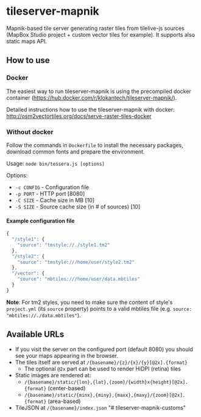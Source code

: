 # tileserver-mapnik

Mapnik-based tile server generating raster tiles from tilelive-js sources (MapBox Studio project + custom vector tiles for example).
It supports also static maps API.

## How to use

### Docker

The easiest way to run tileserver-mapnik is using the precompiled docker container (https://hub.docker.com/r/klokantech/tileserver-mapnik/).

Detailed instructions how to use the tileserver-mapnik with docker: http://osm2vectortiles.org/docs/serve-raster-tiles-docker

### Without docker

Follow the commands in `Dockerfile` to install the necessary packages, download common fonts and prepare the environment.

Usage: `node bin/tessera.js [options]`

Options:
 - `-c CONFIG` - Configuration file
 - `-p PORT` - HTTP port [8080]
 - `-C SIZE` - Cache size in MB [10]
 - `-S SIZE` - Source cache size (in # of sources)  [10]

#### Example configuration file

```javascript
{
  "/style1": {
    "source": "tmstyle://./style1.tm2"
  },
  "/style2": {
    "source": "tmstyle:///home/user/style2.tm2"
  },
  "/vector": {
    "source": "mbtiles:///home/user/data.mbtiles"
  }
}
```

**Note**: For tm2 styles, you need to make sure the content of style's `project.yml` (its `source` property) points to a valid mbtiles file (e.g. `source: "mbtiles://./data.mbtiles"`).

## Available URLs

- If you visit the server on the configured port (default 8080) you should see your maps appearing in the browser.
- The tiles itself are served at `/{basename}/{z}/{x}/{y}[@2x].{format}`
  - The optional `@2x` part can be used to render HiDPI (retina) tiles
- Static images are rendered at:
  - `/{basename}/static/{lon},{lat},{zoom}/{width}x{height}[@2x].{format}` (center-based)
  - `/{basename}/static/{minx},{miny},{maxx},{maxy}/{zoom}[@2x].{format}` (area-based)
- TileJSON at `/{basename}/index.json`
"# tileserver-mapnik-customs" 
